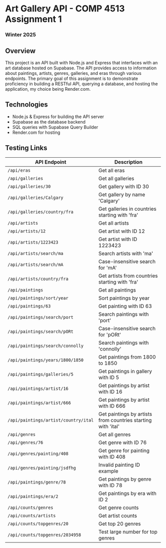 # Art Gallery API - COMP 4513 Assignment 1
### Winter 2025

## Overview
This project is an API built with Node.js and Express that interfaces with an art database hosted on Supabase. The API provides access to information about paintings, artists, genres, galleries, and eras through various endpoints. The primary goal of this assignment is to demonstrate proficiency in building a RESTful API, querying a database, and hosting the application, my choice being Render.com.

## Technologies
- Node.js & Express for building the API server
- Supabase as the database backend
- SQL queries with Supabase Query Builder
- Render.com for hosting

## Testing Links

| API Endpoint                              | Description                           |
|------------------------------------------|--------------------------------------|
| `/api/eras`                               | Get all eras                          |
| `/api/galleries`                          | Get all galleries                     |
| `/api/galleries/30`                       | Get gallery with ID 30                |
| `/api/galleries/Calgary`                  | Get gallery by name 'Calgary'         |
| `/api/galleries/country/fra`              | Get galleries in countries starting with 'fra' |
| `/api/artists`                            | Get all artists                       |
| `/api/artists/12`                         | Get artist with ID 12                 |
| `/api/artists/1223423`                    | Get artist with ID 1223423            |
| `/api/artists/search/ma`                  | Search artists with 'ma'              |
| `/api/artists/search/mA`                  | Case-insensitive search for 'mA'      |
| `/api/artists/country/fra`                | Get artists from countries starting with 'fra' |
| `/api/paintings`                          | Get all paintings                     |
| `/api/paintings/sort/year`                | Sort paintings by year                |
| `/api/paintings/63`                       | Get painting with ID 63               |
| `/api/paintings/search/port`              | Search paintings with 'port'          |
| `/api/paintings/search/pORt`              | Case-insensitive search for 'pORt'    |
| `/api/paintings/search/connolly`          | Search paintings with 'connolly'      |
| `/api/paintings/years/1800/1850`          | Get paintings from 1800 to 1850       |
| `/api/paintings/galleries/5`              | Get paintings in gallery with ID 5    |
| `/api/paintings/artist/16`                | Get paintings by artist with ID 16    |
| `/api/paintings/artist/666`               | Get paintings by artist with ID 666   |
| `/api/paintings/artist/country/ital`      | Get paintings by artists from countries starting with 'ital' |
| `/api/genres`                             | Get all genres                        |
| `/api/genres/76`                          | Get genre with ID 76                  |
| `/api/genres/painting/408`                | Get genre for painting with ID 408    |
| `/api/genres/painting/jsdfhg`             | Invalid painting ID example           |
| `/api/paintings/genre/78`                 | Get paintings by genre with ID 78     |
| `/api/paintings/era/2`                    | Get paintings by era with ID 2        |
| `/api/counts/genres`                      | Get genre counts                      |
| `/api/counts/artists`                     | Get artist counts                     |
| `/api/counts/topgenres/20`                | Get top 20 genres                     |
| `/api/counts/topgenres/2034958`           | Test large number for top genres      |

